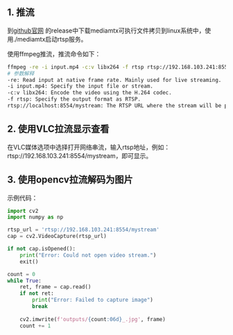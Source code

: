 ## 1. 推流

到[github官网](https://github.com/bluenviron/mediamtx.git) 的release中下载mediamtx可执行文件拷贝到linux系统中，使用./mediamtx启动rtsp服务。

使用ffmpeg推流，推流命令如下：

```bash
ffmpeg -re -i input.mp4 -c:v libx264 -f rtsp rtsp://192.168.103.241:8554/mystream
# 参数解释
-re: Read input at native frame rate. Mainly used for live streaming.
-i input.mp4: Specify the input file or stream.
-c:v libx264: Encode the video using the H.264 codec.
-f rtsp: Specify the output format as RTSP.
rtsp://localhost:8554/mystream: The RTSP URL where the stream will be pushed.
```

## 2. 使用VLC拉流显示查看

在VLC媒体选项中选择打开网络串流，输入rtsp地址，例如：rtsp://192.168.103.241:8554/mystream，即可显示。

## 3. 使用opencv拉流解码为图片

示例代码：

```python
import cv2
import numpy as np

rtsp_url = 'rtsp://192.168.103.241:8554/mystream'
cap = cv2.VideoCapture(rtsp_url)

if not cap.isOpened():
    print("Error: Could not open video stream.")
    exit()

count = 0
while True:
    ret, frame = cap.read()
    if not ret:
        print("Error: Failed to capture image")
        break
    
    cv2.imwrite(f'outputs/{count:06d}_.jpg', frame)
    count += 1  
```

